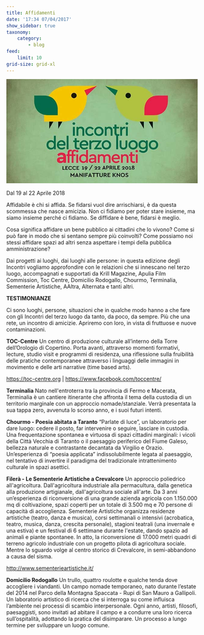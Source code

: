 ```yaml
---
title: Affidamenti
date: '17:34 07/04/2017'
show_sidebar: true
taxonomy:
    category:
        - blog
feed:
    limit: 10
grid-size: grid-xl
---
```


![](01-affidamentievento.jpg)

Dal 19 al 22 Aprile 2018


Affidabile è chi si affida.
Se fidarsi vuol dire arrischiarsi, è da questa scommessa che nasce amicizia.
Non ci fidiamo per poter stare insieme, ma siamo insieme perché ci fidiamo.
Se diffidare è bene, fidarsi è meglio.

Cosa significa affidare un bene pubblico ai cittadini che lo vivono? Come si può fare in modo che si sentano sempre più coinvolti? Come possiamo noi stessi affidare spazi ad altri senza aspettare i tempi della pubblica amministrazione?

Dai progetti ai luoghi, dai luoghi alle persone: in questa edizione degli Incontri vogliamo approfondire con le relazioni che si innescano nel terzo luogo, accompagnati e supportati da Krill Magazine, Apulia Film Commission, Toc Centre, Domicilio Rodogallo, Chourmo, Terminalia, Sementerie Artistiche, AAltra, Alternata e tanti altri.

**TESTIMONIANZE**

Ci sono luoghi, persone, situazioni che in qualche modo hanno a che fare con gli Incontri del terzo luogo da tanto, da poco, da sempre. Più che una rete, un incontro di amicizie. Apriremo con loro, in vista di fruttuose e nuove contaminazioni.

**TOC-Centre**
Un centro di produzione culturale all’interno della Torre dell’Orologio di Copertino. Porta avanti, attraverso momenti formativi, lecture, studio visit e programmi di residenza, una riflessione sulla fruibilità delle pratiche contemporanee attraverso i linguaggi delle immagini in movimento e delle arti narrative (time based arts). 

https://toc-centre.org | https://www.facebook.com/toccentre/

**Terminalia**
Nato nell'entroterra tra la provincia di Fermo e Macerata, Terminalia è un cantiere itinerante che affronta il tema della custodia di un territorio marginale con un approccio nomade/stanziale. Verrà presentata la sua tappa zero, avvenuta lo scorso anno, e i suoi futuri intenti.

**Chourmo - Poesia abitata a Taranto**
“Parlate di luce”, un laboratorio per dare luogo: cedere il posto, far intervenire o seguire, lasciare in custodia. Una frequentazione spontanea e virtuosa di spazi cittadini marginali: i vicoli della Città Vecchia di Taranto o il paesaggio periferico del Fiume Galeso, bellezza naturale e contrastante decantata da Virgilio e Orazio. Un’esperienza di “poesia applicata” indissolubilmente legata al paesaggio, nel tentativo di invertire il paradigma del tradizionale intrattenimento culturale in spazi asettici.

**Filerà - Le Sementerie Artistiche a Crevalcore**
Un approccio poliedrico all'agricoltura. Dall'agricoltura industriale alla permacultura, dalla genetica alla produzione artigianale, dall'agricoltura sociale all'arte. Da 3 anni un’esperienza di riconversione di una grande azienda agricola con 1.150.000 mq di coltivazione, spazi coperti per un totale di 3.500 mq e 70 persone di capacità di accoglienza. Sementerie Artistiche organizza residenze artistiche (teatro, danza e musica), corsi settimanali o intensivi (acrobatica, teatro, musica, danza, crescita personale), stagioni teatrali (una invernale e una estiva) e un festival di 6 settimane durante l'estate, dando spazio ad animali e piante spontanee. In atto, la riconversione di 17.000 metri quadri di terreno agricolo industriale con un progetto pilota di agricoltura sociale. Mentre lo sguardo volge al centro storico di Crevalcore, in semi-abbandono a causa del sisma.
 
http://www.sementerieartistiche.it/
 
**Domicilio Rodogallo**
Un trullo, quattro roulotte e qualche tenda dove accogliere i viandanti. Un campo nomade temporaneo, nato durante l’estate del 2014 nel Parco della Montagna Spaccata - Rupi di San Mauro a Gallipoli. Un laboratorio artistico di ricerca che si interroga su come influisca l’ambiente nei processi di scambio interpersonale. Ogni anno, artisti, filosofi, paesaggisti, sono invitati ad abitare il campo e a condurre una loro ricerca sull’ospitalità, adottando la pratica del disimparare. Un processo a lungo termine per sviluppare un luogo comune.
